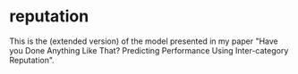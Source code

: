 reputation
==========

This is the (extended version) of the model presented in my paper "Have you Done Anything Like That? Predicting Performance Using Inter-category Reputation". 
